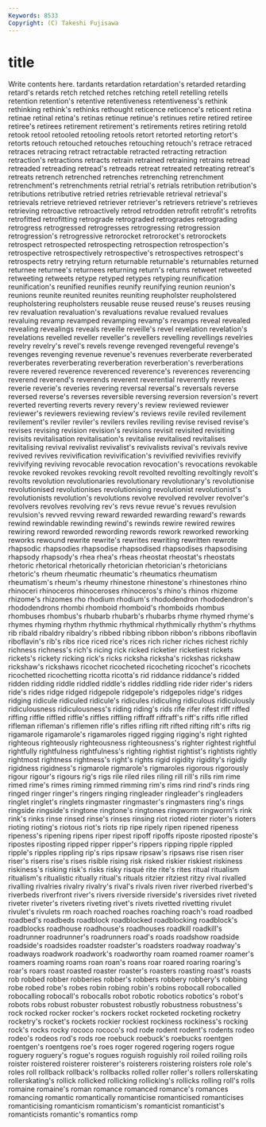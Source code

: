 ```yaml
---
Keywords: 8533 
Copyright: (C) Takeshi Fujisawa
---
```


# title

Write contents here.
tardants retardation retardation's retarded retarding retard's
retards retch retched retches retching retell retelling retells retention retention's
retentive retentiveness retentiveness's rethink rethinking rethink's rethinks rethought reticence reticence's
reticent retina retinae retinal retina's retinas retinue retinue's retinues retire
retired retiree retiree's retirees retirement retirement's retirements retires retiring retold
retook retool retooled retooling retools retort retorted retorting retort's retorts
retouch retouched retouches retouching retouch's retrace retraced retraces retracing retract
retractable retracted retracting retraction retraction's retractions retracts retrain retrained retraining
retrains retread retreaded retreading retread's retreads retreat retreated retreating retreat's
retreats retrench retrenched retrenches retrenching retrenchment retrenchment's retrenchments retrial retrial's
retrials retribution retribution's retributions retributive retried retries retrievable retrieval retrieval's
retrievals retrieve retrieved retriever retriever's retrievers retrieve's retrieves retrieving retroactive
retroactively retrod retrodden retrofit retrofit's retrofits retrofitted retrofitting retrograde retrograded
retrogrades retrograding retrogress retrogressed retrogresses retrogressing retrogression retrogression's retrogressive retrorocket
retrorocket's retrorockets retrospect retrospected retrospecting retrospection retrospection's retrospective retrospectively retrospective's
retrospectives retrospect's retrospects retry retrying return returnable returnable's returnables returned
returnee returnee's returnees returning return's returns retweet retweeted retweeting retweets
retype retyped retypes retyping reunification reunification's reunified reunifies reunify reunifying
reunion reunion's reunions reunite reunited reunites reuniting reupholster reupholstered reupholstering
reupholsters reusable reuse reused reuse's reuses reusing rev revaluation revaluation's
revaluations revalue revalued revalues revaluing revamp revamped revamping revamp's revamps
reveal revealed revealing revealings reveals reveille reveille's revel revelation revelation's
revelations revelled reveller reveller's revellers revelling revellings revelries revelry revelry's
revel's revels revenge revenged revengeful revenge's revenges revenging revenue revenue's
revenues reverberate reverberated reverberates reverberating reverberation reverberation's reverberations revere revered
reverence reverenced reverence's reverences reverencing reverend reverend's reverends reverent reverential
reverently reveres reverie reverie's reveries revering reversal reversal's reversals reverse
reversed reverse's reverses reversible reversing reversion reversion's revert reverted reverting
reverts revery revery's review reviewed reviewer reviewer's reviewers reviewing review's
reviews revile reviled revilement revilement's reviler reviler's revilers reviles reviling
revise revised revise's revises revising revision revision's revisions revisit revisited
revisiting revisits revitalisation revitalisation's revitalise revitalised revitalises revitalising revival revivalist
revivalist's revivalists revival's revivals revive revived revives revivification revivification's revivified
revivifies revivify revivifying reviving revocable revocation revocation's revocations revokable revoke
revoked revokes revoking revolt revolted revolting revoltingly revolt's revolts revolution
revolutionaries revolutionary revolutionary's revolutionise revolutionised revolutionises revolutionising revolutionist revolutionist's revolutionists
revolution's revolutions revolve revolved revolver revolver's revolvers revolves revolving rev's
revs revue revue's revues revulsion revulsion's revved revving reward rewarded
rewarding reward's rewards rewind rewindable rewinding rewind's rewinds rewire rewired
rewires rewiring reword reworded rewording rewords rework reworked reworking reworks
rewound rewrite rewrite's rewrites rewriting rewritten rewrote rhapsodic rhapsodies rhapsodise
rhapsodised rhapsodises rhapsodising rhapsody rhapsody's rhea rhea's rheas rheostat rheostat's
rheostats rhetoric rhetorical rhetorically rhetorician rhetorician's rhetoricians rhetoric's rheum rheumatic
rheumatic's rheumatics rheumatism rheumatism's rheum's rheumy rhinestone rhinestone's rhinestones rhino
rhinoceri rhinoceros rhinoceroses rhinoceros's rhino's rhinos rhizome rhizome's rhizomes rho
rhodium rhodium's rhododendron rhododendron's rhododendrons rhombi rhomboid rhomboid's rhomboids rhombus
rhombuses rhombus's rhubarb rhubarb's rhubarbs rhyme rhymed rhyme's rhymes rhyming
rhythm rhythmic rhythmical rhythmically rhythm's rhythms rib ribald ribaldry ribaldry's
ribbed ribbing ribbon ribbon's ribbons riboflavin riboflavin's rib's ribs rice
riced rice's rices rich richer riches richest richly richness richness's
rich's ricing rick ricked ricketier ricketiest rickets rickets's rickety ricking
rick's ricks ricksha ricksha's rickshas rickshaw rickshaw's rickshaws ricochet ricocheted
ricocheting ricochet's ricochets ricochetted ricochetting ricotta ricotta's rid riddance riddance's
ridded ridden ridding riddle riddled riddle's riddles riddling ride rider
rider's riders ride's rides ridge ridged ridgepole ridgepole's ridgepoles ridge's
ridges ridging ridicule ridiculed ridicule's ridicules ridiculing ridiculous ridiculously ridiculousness
ridiculousness's riding riding's rids rife rifer rifest riff riffed riffing
riffle riffled riffle's riffles riffling riffraff riffraff's riff's riffs rifle
rifled rifleman rifleman's riflemen rifle's rifles rifling rift rifted rifting
rift's rifts rig rigamarole rigamarole's rigamaroles rigged rigging rigging's right
righted righteous righteously righteousness righteousness's righter rightest rightful rightfully rightfulness
rightfulness's righting rightist rightist's rightists rightly rightmost rightness rightness's right's
rights rigid rigidity rigidity's rigidly rigidness rigidness's rigmarole rigmarole's rigmaroles
rigorous rigorously rigour rigour's rigours rig's rigs rile riled riles
riling rill rill's rills rim rime rimed rime's rimes riming
rimmed rimming rim's rims rind rind's rinds ring ringed ringer
ringer's ringers ringing ringleader ringleader's ringleaders ringlet ringlet's ringlets ringmaster
ringmaster's ringmasters ring's rings ringside ringside's ringtone ringtone's ringtones ringworm
ringworm's rink rink's rinks rinse rinsed rinse's rinses rinsing riot
rioted rioter rioter's rioters rioting rioting's riotous riot's riots rip
ripe ripely ripen ripened ripeness ripeness's ripening ripens riper ripest
ripoff ripoffs riposte riposted riposte's ripostes riposting ripped ripper ripper's
rippers ripping ripple rippled ripple's ripples rippling rip's rips ripsaw
ripsaw's ripsaws rise risen riser riser's risers rise's rises risible
rising risk risked riskier riskiest riskiness riskiness's risking risk's risks
risky risqué rite rite's rites ritual ritualism ritualism's ritualistic ritually
ritual's rituals ritzier ritziest ritzy rival rivalled rivalling rivalries rivalry
rivalry's rival's rivals riven river riverbed riverbed's riverbeds riverfront river's
rivers riverside riverside's riversides rivet riveted riveter riveter's riveters riveting
rivet's rivets rivetted rivetting rivulet rivulet's rivulets rm roach roached
roaches roaching roach's road roadbed roadbed's roadbeds roadblock roadblocked roadblocking
roadblock's roadblocks roadhouse roadhouse's roadhouses roadkill roadkill's roadrunner roadrunner's roadrunners
road's roads roadshow roadside roadside's roadsides roadster roadster's roadsters roadway
roadway's roadways roadwork roadwork's roadworthy roam roamed roamer roamer's roamers
roaming roams roan roan's roans roar roared roaring roaring's roar's
roars roast roasted roaster roaster's roasters roasting roast's roasts rob
robbed robber robberies robber's robbers robbery robbery's robbing robe robed
robe's robes robin robing robin's robins robocall robocalled robocalling robocall's
robocalls robot robotic robotics robotics's robot's robots robs robust robuster
robustest robustly robustness robustness's rock rocked rocker rocker's rockers rocket
rocketed rocketing rocketry rocketry's rocket's rockets rockier rockiest rockiness rockiness's
rocking rock's rocks rocky rococo rococo's rod rode rodent rodent's
rodents rodeo rodeo's rodeos rod's rods roe roebuck roebuck's roebucks
roentgen roentgen's roentgens roe's roes roger rogered rogering rogers rogue
roguery roguery's rogue's rogues roguish roguishly roil roiled roiling roils
roister roistered roisterer roisterer's roisterers roistering roisters role role's roles
roll rollback rollback's rollbacks rolled roller roller's rollers rollerskating rollerskating's
rollick rollicked rollicking rollicking's rollicks rolling roll's rolls romaine romaine's
roman romance romanced romance's romances romancing romantic romantically romanticise romanticised
romanticises romanticising romanticism romanticism's romanticist romanticist's romanticists romantic's romantics romp
